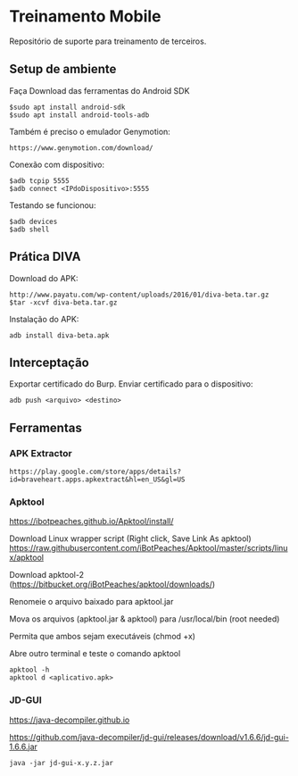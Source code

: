# Treinamento Mobile
Repositório de suporte para treinamento de terceiros.

## Setup de ambiente
Faça Download das ferramentas do Android SDK
```
$sudo apt install android-sdk
$sudo apt install android-tools-adb
```
Também é preciso o emulador Genymotion:
```
https://www.genymotion.com/download/
```
Conexão com dispositivo:
```
$adb tcpip 5555
$adb connect <IPdoDispositivo>:5555
```
Testando se funcionou:
```
$adb devices
$adb shell
```

## Prática DIVA
Download do APK:
```
http://www.payatu.com/wp-content/uploads/2016/01/diva-beta.tar.gz
$tar -xcvf diva-beta.tar.gz
```
Instalação do APK:
```
adb install diva-beta.apk
```

## Interceptação
Exportar certificado do Burp.
Enviar certificado para o dispositivo:
```
adb push <arquivo> <destino>
```
## Ferramentas
### APK Extractor
```
https://play.google.com/store/apps/details?id=braveheart.apps.apkextract&hl=en_US&gl=US
```
### Apktool
https://ibotpeaches.github.io/Apktool/install/

Download Linux wrapper script (Right click, Save Link As apktool) https://raw.githubusercontent.com/iBotPeaches/Apktool/master/scripts/linux/apktool

Download apktool-2 (https://bitbucket.org/iBotPeaches/apktool/downloads/)

Renomeie o arquivo baixado para apktool.jar

Mova os arquivos (apktool.jar & apktool) para /usr/local/bin (root needed)

Permita que ambos sejam executáveis (chmod +x)

Abre outro terminal e teste o comando apktool
```
apktool -h
apktool d <aplicativo.apk>
```
### JD-GUI
https://java-decompiler.github.io

https://github.com/java-decompiler/jd-gui/releases/download/v1.6.6/jd-gui-1.6.6.jar
```
java -jar jd-gui-x.y.z.jar
```


